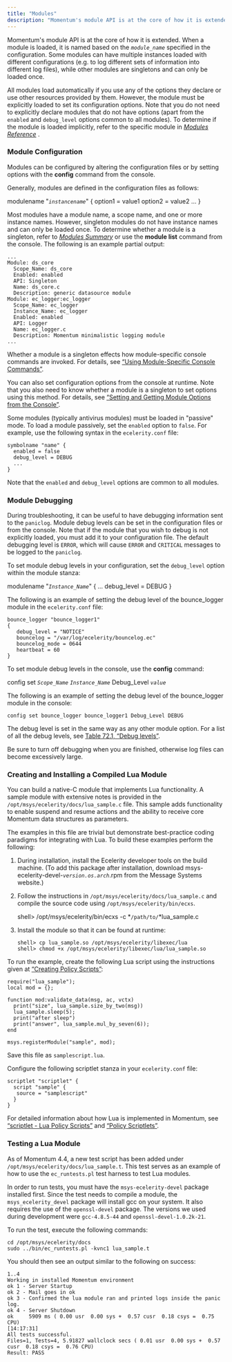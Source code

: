 ```yaml
---
title: "Modules"
description: "Momentum's module API is at the core of how it is extended When a module is loaded it is named based on the module name specified in the configuration Some modules can have multiple instances loaded with different configurations e g to log different sets of information into different log..."
---
```


Momentum's module API is at the core of how it is extended. When a module is loaded, it is named based on the *`module_name`* specified in the configuration. Some modules can have multiple instances loaded with different configurations (e.g. to log different sets of information into different log files), while other modules are singletons and can only be loaded once.

All modules load automatically if you use any of the options they declare or use other resources provided by them. However, the module must be explicitly loaded to set its configuration options. Note that you do not need to explicitly declare modules that do not have options (apart from the `enabled` and `debug_level` options common to all modules). To determine if the module is loaded implicitly, refer to the specific module in [*Modules Reference*](/momentum/4/modules/) .

### <a name="module_config.config"></a> Module Configuration

Modules can be configured by altering the configuration files or by setting options with the **config** command from the console.

Generally, modules are defined in the configuration files as follows:

modulename "*`instancename`*" {
  option1 = value1
  option2 = value2
  ...
}

Most modules have a module name, a scope name, and one or more instance names. However, singleton modules do not have instance names and can only be loaded once. To determine whether a module is a singleton, refer to [*Modules Summary*](/momentum/4/modules/summary-all-modules) or use the **module list**      command from the console. The following is an example partial output:

```
...
Module: ds_core
  Scope_Name: ds_core
  Enabled: enabled
  API: Singleton
  Name: ds_core.c
  Description: generic datasource module
Module: ec_logger:ec_logger
  Scope_Name: ec_logger
  Instance_Name: ec_logger
  Enabled: enabled
  API: Logger
  Name: ec_logger.c
  Description: Momentum minimalistic logging module
...
```

Whether a module is a singleton effects how module-specific console commands are invoked. For details, see [“Using Module-Specific Console Commands”](/momentum/4/4-module-specific-console-commands-using).

You can also set configuration options from the console at runtime. Note that you also need to know whether a module is a singleton to set options using this method. For details, see [“Setting and Getting Module Options from the Console”](/momentum/4/modules/options-console).

Some modules (typically antivirus modules) must be loaded in "passive" mode. To load a module passively, set the `enabled` option to `false`. For example, use the following syntax in the `ecelerity.conf` file:

```
symbolname "name" {
  enabled = false
  debug_level = DEBUG 
  ...
}
```

Note that the `enabled` and `debug_level` options are common to all modules.

### <a name="module_config.debugging"></a> Module Debugging

During troubleshooting, it can be useful to have debugging information sent to the `paniclog`. Module debug levels can be set in the configuration files or from the console. Note that if the module that you wish to debug is not explicitly loaded, you must add it to your configuration file. The default debugging level is `ERROR`, which will cause `ERROR` and `CRITICAL` messages to be logged to the `paniclog`.

To set module debug levels in your configuration, set the `debug_level` option within the module stanza:

modulename "*`Instance_Name`*" {
  ...
  debug_level = DEBUG
}

The following is an example of setting the debug level of the bounce_logger module in the `ecelerity.conf` file:

```
bounce_logger "bounce_logger1"
{
   debug_level = "NOTICE"
   bouncelog = "/var/log/ecelerity/bouncelog.ec"
   bouncelog_mode = 0644
   heartbeat = 60
}
```

To set module debug levels in the console, use the **config** command:

config set *`Scope_Name`* *`Instance_Name`* Debug_Level *`value`*

The following is an example of setting the debug level of the bounce_logger module in the console:

`config set bounce_logger bounce_logger1 Debug_Level DEBUG`

The debug level is set in the same way as any other module option. For a list of all the debug levels, see [Table 72.1, “Debug levels”](/momentum/4/config/ref-debug-flags#conf.ref.debug.levels).

Be sure to turn off debugging when you are finished, otherwise log files can become excessively large.

### <a name="module_config.compiled.lua"></a> Creating and Installing a Compiled Lua Module

You can build a native-C module that implements Lua functionality. A sample module with extensive notes is provided in the `/opt/msys/ecelerity/docs/lua_sample.c` file. This sample adds functionality to enable suspend and resume actions and the ability to receive core Momentum data structures as parameters.

The examples in this file are trivial but demonstrate best-practice coding paradigms for integrating with Lua. To build these examples perform the following:

1.  During installation, install the Ecelerity developer tools on the build machine. (To add this package after installation, download msys-ecelerity-devel-*`version.os.arch`*.rpm from the Message Systems website.)

2.  Follow the instructions in `/opt/msys/ecelerity/docs/lua_sample.c` and compile the source code using `/opt/msys/ecelerity/bin/ecxs`.

    shell> /opt/msys/ecelerity/bin/ecxs -c *`/path/to/`*lua_sample.c
3.  Install the module so that it can be found at runtime:

    ```
    shell> cp lua_sample.so /opt/msys/ecelerity/libexec/lua
    shell> chmod +x /opt/msys/ecelerity/libexec/lua/lua_sample.so
    ```

To run the example, create the following Lua script using the instructions given at [“Creating Policy Scripts”](/momentum/4/4-implementing-policy-scriptlets#policy.best.practices):

```
require("lua_sample");
local mod = {};

function mod:validate_data(msg, ac, vctx)
  print("size", lua_sample.size_by_two(msg))
  lua_sample.sleep(5);
  print("after sleep")
  print("answer", lua_sample.mul_by_seven(6));
end

msys.registerModule("sample", mod);
```

Save this file as `samplescript.lua`.

Configure the following scriptlet stanza in your `ecelerity.conf` file:

```
scriptlet "scriptlet" {
  script "sample" {
   source = "samplescript"
  }
}
```

For detailed information about how Lua is implemented in Momentum, see [“scriptlet - Lua Policy Scripts”](/momentum/4/modules/scriptlet) and [“Policy Scriptlets”](/momentum/4/4-implementing-policy-scriptlets).

### <a name="module_config.test.lua"></a> Testing a Lua Module

As of Momentum 4.4, a new test script has been added under `/opt/msys/ecelerity/docs/lua_sample.t`. This test serves as an example of how to use the `ec_runtests.pl` test harness to test Lua modules.

In order to run tests, you must have the `msys-ecelerity-devel` package installed first.
Since the test needs to compile a module, the `msys_ecelerity_devel` package will install gcc on your system. It also requires the use of the `openssl-devel` package.
The versions we used during development were `gcc-4.8.5-44` and `openssl-devel-1.0.2k-21`.

To run the test, execute the following commands:

```
cd /opt/msys/ecelerity/docs
sudo ../bin/ec_runtests.pl -kvnc1 lua_sample.t
```

You should then see an output similar to the following on success:

```
1..4
Working in installed Momentum environment
ok 1 - Server Startup
ok 2 - Mail goes in ok
ok 3 - Confirmed the lua module ran and printed logs inside the panic log.
ok 4 - Server Shutdown
ok     5909 ms ( 0.00 usr  0.00 sys +  0.57 cusr  0.18 csys =  0.75 CPU)
[14:17:31]
All tests successful.
Files=1, Tests=4, 5.91827 wallclock secs ( 0.01 usr  0.00 sys +  0.57 cusr  0.18 csys =  0.76 CPU)
Result: PASS
```
